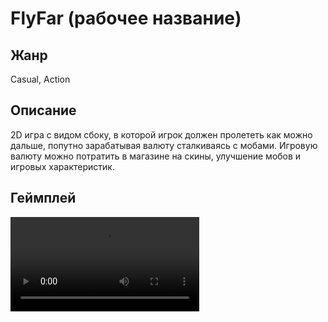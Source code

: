 # FlyFar (рабочее название)
## Жанр
Casual, Action
## Описание 
2D игра с видом сбоку, в которой игрок должен пролететь как можно дальше, попутно зарабатывая валюту сталкиваясь с мобами. Игровую валюту можно потратить в магазине на скины, улучшение мобов и игровых характеристик.
## Геймплей
<video src='https://github.com/user-attachments/assets/46ba8069-6bc2-4c0a-8359-d27414c89db0' width='60%'/>
